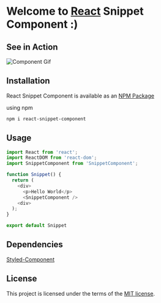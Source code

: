 # Welcome to [React](https://reactjs.org/) Snippet Component :)

## See in Action

![Component Gif](https://github.com/rebyoliveira/react-snippet-component/blob/master/docs/react_component.gif?raw=true)

## Installation

React Snippet Component is available as an [NPM Package](https://www.npmjs.com/package/react-snippet-component)

using npm

```bash
npm i react-snippet-component
```

## Usage

```javascript
import React from 'react';
import ReactDOM from 'react-dom';
import SnippetComponent from 'SnippetComponent';

function Snippet() {
  return (
    <div>
      <p>Hello World</p>
      <SnippetComponent />
    <div>
  );
}

export default Snippet

```


## Dependencies

[Styled-Component](https://styled-components.com)


## License

This project is licensed under the terms of the [MIT license](https://github.com/mui-org/material-ui/blob/master/LICENSE).
